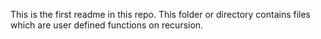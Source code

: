 This is the first readme in this repo. This folder or directory contains files which are user defined functions on recursion.
